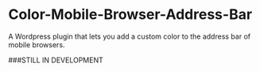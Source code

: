 # Color-Mobile-Browser-Address-Bar
A Wordpress plugin that lets you add a custom color to the address bar of mobile browsers.

###STILL IN DEVELOPMENT
